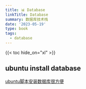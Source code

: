 ```yaml
---
title: 📊 Database
linkTitle: Database
summary: 数据库技术栈
date: '2023-05-19'
type: book
tags:
  - database
---
```


{{< toc hide_on="xl" >}}



## ubuntu install database

[ubuntu脚本安装数据库很方便](https://www.devart.com/dbforge/mysql/how-to-install-mysql-on-ubuntu/)

